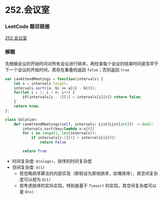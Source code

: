 # 252.会议室

### LeetCode 题目链接

[252.会议室](https://leetcode.cn/problems/meeting-rooms/)

### 解题

先根据会议的开始时间对所有会议进行排序，再检查每个会议的结束时间是否早于下一个会议的开始时间，若存在重叠则返回 `false`；否则返回 `true`

```js
var canAttendMeetings = function(intervals) {
    let n = intervals.length;
    intervals.sort((a, b) => a[0] - b[0]);
    for(let i = 1; i < n; i++) {
        if(intervals[i - 1][1] > intervals[i][0]) return false;
    }
    return true;
};
```
```python
class Solution:
    def canAttendMeetings(self, intervals: List[List[int]]) -> bool:
        intervals.sort(key=lambda x:x[0])
        for i in range(1, len(intervals)):
            if intervals[i-1][1] > intervals[i][0]:
                return False

        return True
```
- 时间复杂度: `O(nlogn)`，排序的时间复杂度
- 空间复杂度: `O(1)`
  - 若忽略排序算法的内部实现（即假设为原地排序，如堆排序），其空间复杂度可以视为 `O(1)`
  - 若考虑排序的实际实现，特别是基于 `Timsort` 的实现，其空间复杂度可以是 `O(n)`